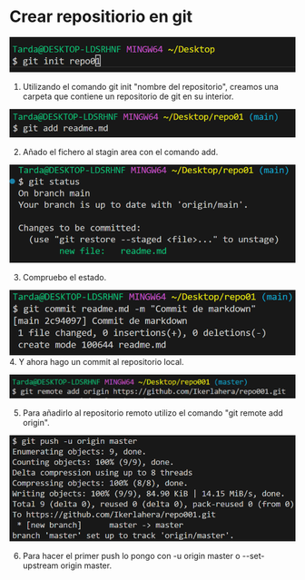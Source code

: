 # Crear repositiorio en git
![alt text](image.png)

1. Utilizando el comando git init "nombre del repositorio", creamos una carpeta que contiene un repositorio de git en su interior.

![alt text](image-1.png)

2. Añado el fichero al stagin area con el comando add.

![alt text](image-2.png)

3. Compruebo el estado.

![alt text](image-3.png) 
4. Y ahora hago un commit al repositorio local.


![alt text](image-4.png)

5. Para añadirlo al repositorio remoto utilizo el comando "git remote add origin".

![alt text](image-5.png)

6. Para hacer el primer push lo pongo con -u origin master o --set-upstream origin master.

